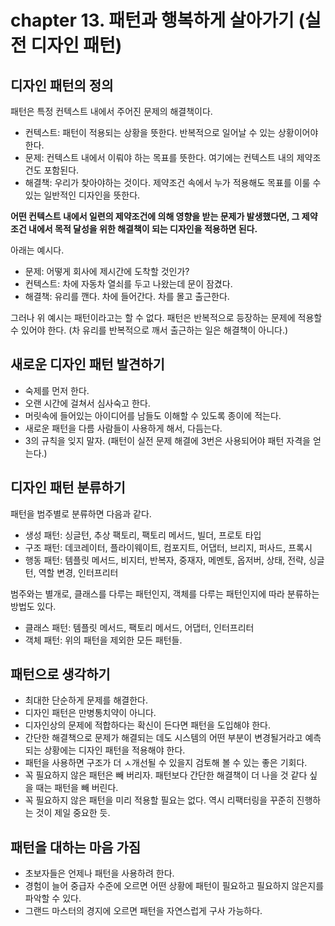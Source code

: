 # chapter 13. 패턴과 행복하게 살아가기 (실전 디자인 패턴)

## 디자인 패턴의 정의

패턴은 특정 컨텍스트 내에서 주어진 문제의 해결책이다.

* 컨텍스트: 패턴이 적용되는 상황을 뜻한다. 반복적으로 일어날 수 있는 상황이어야 한다.
* 문제: 컨텍스트 내에서 이뤄야 하는 목표를 뜻한다. 여기에는 컨텍스트 내의 제약조건도 포함된다.
* 해결책: 우리가 찾아야하는 것이다. 제약조건 속에서 누가 적용해도 목표를 이룰 수 있는 일반적인 디자인을 뜻한다.

__어떤 컨텍스트 내에서 일련의 제약조건에 의해 영향을 받는 문제가 발생했다면, 그 제약조건 내에서 목적 달성을 위한 해결책이 되는 디자인을 적용하면 된다.__

아래는 예시다.

* 문제: 어떻게 회사에 제시간에 도착할 것인가?
* 컨텍스트: 차에 자동차 열쇠를 두고 나왔는데 문이 잠겼다.
* 해결책: 유리를 깬다. 차에 들어간다. 차를 몰고 출근한다.

그러나 위 예시는 패턴이라고는 할 수 없다. 패턴은 반복적으로 등장하는 문제에 적용할 수 있어야 한다.
(차 유리를 반복적으로 깨서 출근하는 일은 해결책이 아니다.)

## 새로운 디자인 패턴 발견하기

* 숙제를 먼저 한다.
* 오랜 시간에 걸쳐서 심사숙고 한다.
* 머릿속에 들어있는 아이디어를 남들도 이해할 수 있도록 종이에 적는다.
* 새로운 패턴을 다름 사람들이 사용하게 해서, 다듬는다.
* 3의 규칙을 잊지 말자. (패턴이 실전 문제 해결에 3번은 사용되어야 패턴 자격을 얻는다.)

## 디자인 패턴 분류하기

패턴을 범주별로 분류하면 다음과 같다.

* 생성 패턴: 싱글턴, 추상 팩토리, 팩토리 메서드, 빌더, 프로토 타입
* 구조 패턴: 데코레이터, 플라이웨이트, 컴포지트, 어댑터, 브리지, 퍼사드, 프록시
* 행동 패턴: 템플릿 메서드, 비지터, 반복자, 중재자, 메멘토, 옵저버, 상태, 전략, 싱글턴, 역할 변경, 인터프리터

범주와는 별개로, 클래스를 다루는 패턴인지, 객체를 다루는 패턴인지에 따라 분류하는 방법도 있다.

* 클래스 패턴: 템플릿 메서드, 팩토리 메서드, 어댑터, 인터프리터
* 객체 패턴: 위의 패턴을 제외한 모든 패턴들.

## 패턴으로 생각하기

* 최대한 단순하게 문제를 해결한다.
* 디자인 패턴은 만병통치약이 아니다.
* 디자인상의 문제에 적합하다는 확신이 든다면 패턴을 도입해야 한다.
* 간단한 해결책으로 문제가 해결되는 데도 시스템의 어떤 부분이 변경될거라고 예측되는 상황에는 디자인 패턴을 적용해야 한다.
* 패턴을 사용하면 구조가 더 ㅅ개선될 수 있을지 검토해 볼 수 있는 좋은 기회다.
* 꼭 필요하지 않은 패턴은 빼 버리자. 패턴보다 간단한 해결책이 더 나을 것 같다 싶을 때는 패턴을 빼 버린다.
* 꼭 필요하지 않은 패턴을 미리 적용할 필요는 없다. 역시 리팩터링을 꾸준히 진행하는 것이 제일 중요한 듯.

## 패턴을 대하는 마음 가짐

* 초보자들은 언제나 패턴을 사용하려 한다.
* 경험이 늘어 중급자 수준에 오르면 어떤 상황에 패턴이 필요하고 필요하지 않은지를 파악할 수 있다.
* 그랜드 마스터의 경지에 오르면 패턴을 자연스럽게 구사 가능하다.